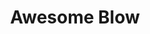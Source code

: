 ---
title: "Awesome Blow"

feat:
  types: ["General", "Fighter"]
  prerequisite: |
    Str 25, Power Attack, Improved Bull Rush, size Large or larger.
  benefit: |
    As a standard action, the creature may choose to subtract 4 from its melee attack roll and deliver an awesome blow. If the creature hits a corporeal opponent smaller than itself with an awesome blow, its opponent must succeed on a Reflex save (DC = damage dealt) or be knocked flying 10 feet in a direction of the attacking creature's choice and fall prone. The attacking creature can only push the opponent in a straight line, and the opponent can't move closer to the attacking creature than the square it started in. If an obstacle prevents the completion of the opponent's move, the opponent and the obstacle each take {% die_roll 1 6 0 %} points of damage, and the opponent stops in the space adjacent to the obstacle.
  special: |
    A fighter may select Awesome Blow as one of his fighter bonus feats.
---